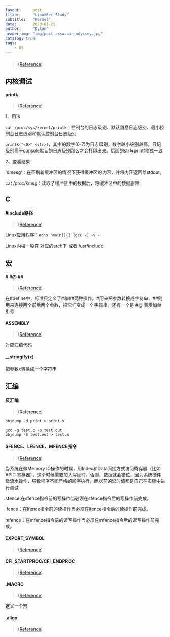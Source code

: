 ```yaml
---
layout:     post
title:      "LinuxPerfStudy"
subtitle:   "Kernel"
date:       2020-01-21
author:     "Dylan"
header-img: "img/post-assassin_odyssey.jpg"
catalog: true
tags:
    - OS
---
```



#### 

> ([Reference]())


## 内核调试


#### printk

> ([Reference](https://www.cnblogs.com/victor-ma/p/5332137.html))

1、用法

`cat /proc/sys/kernel/printk`：控制台的日志级别、默认消息日志级别、最小控制台日志级别和默认控制台日志级别

`printk("<0>" <str>)`，其中的数字(0-7)为日志级别，数字越小级别越高，日记级别高于console默认的日志级别那么才会打印出来。后面的str与printf格式一致

2、查看结果

'dmesg'：在不刷新缓冲区的情况下获得缓冲区的内容，并将内容返回给stdout。

cat /proc/kmsg：读取了缓冲区中的数据后，将缓冲区中的数据删除


## C


#### #include路径

> ([Reference](https://www.cnblogs.com/amanlikethis/p/6914265.html))

Linux应用程序：`echo 'main(){}'|gcc -E -v -`

Linux内核一般在 对应的arch下 或者 /usr/include


## 宏


#### # #@ \#\#

> ([Reference](https://www.cnblogs.com/skyofbitbit/p/4210626.html))

在#define中，标准只定义了#和##两种操作。#用来把参数转换成字符串，##则用来连接两个前后两个参数，把它们变成一个字符串。还有一个是 #@ 表示加单引号


#### __ASSEMBLY__

> ([Reference](https://my.oschina.net/u/930588/blog/134751))

对应汇编代码


#### __stringify(x)

把参数x转换成一个字符串


## 汇编


#### 反汇编

> ([Reference](https://blog.csdn.net/q2519008/article/details/82349869))

```
objdump -d print > print.s

gcc -g test.c -o test.out
objdump -S test.out > test.s
```


#### SFENCE、LFENCE、MFENCE指令

> ([Reference](https://blog.csdn.net/admiral_j/article/details/8072855))

当系统在做Memory IO操作的时候，用Index和Data间接方式访问寄存器（比如APIC 寄存器），这个时候需要加入写延时，否则，数据就会错位，因为系统硬件做流水操作，导致程序不能严格的顺序执行。而以前的延时值都是自己在实际中进行测试

sfence:在sfence指令前的写操作当必须在sfence指令后的写操作前完成。

lfence：在lfence指令前的读操作当必须在lfence指令后的读操作前完成。

mfence：在mfence指令前的读写操作当必须在mfence指令后的读写操作前完成。


#### EXPORT_SYMBOL

> ([Reference](https://blog.csdn.net/qq_37858386/article/details/78444168))


#### CFI_STARTPROC/CFI_ENDPROC

> ([Reference](https://blog.csdn.net/permike/article/details/41550991))


#### .MACRO

> ([Reference](https://www.cnblogs.com/Widesky/p/9006954.html))

定义一个宏


#### .align

> ([Reference](https://www.cnblogs.com/GaryEmbed/archive/2012/11/21/2780783.html))


